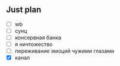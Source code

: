 ## Just plan
- [ ] wb
- [ ] сунц
- [ ] консервная банка 
- [ ] я ничтожество
- [ ] переживание эмоций чужими глазами 
- [x] канал
